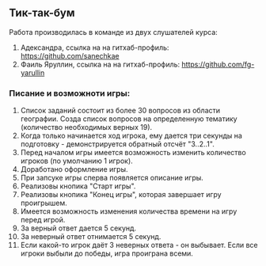 ## Тик-так-бум

Работа производилась в команде из двух слушателей курса:

1. Адександра, ссылка на на гитхаб-профиль: https://github.com/sanechkae
2. Фаиль Яруллин, ссылка на на гитхаб-профиль: https://github.com/fg-yarullin

### Писание и возможноти игры:
1. Список заданий состоит из более 30 вопросов из области географии. Созда список вопросов на определенную тематику (количество необходимых верных 19).
2. Когда только начинается ход игрока, ему дается три секунды на подготовку - демонстрируется обратный отсчёт "3..2..1".
3. Перед началом игры имеется возможность изменить количество игроков (по умолчанию 1 игрок).
4. Доработано оформление игры.
5. При запсуке игры сперва появляется описание игры.
6. Реализовы кнопика "Старт игры".
7. Реализовы кнопика "Конец игры", которая завершает игру проигрышем.
8. Имеется возможность изменения количества времени на игру перед игрой.
9. За верный ответ дается 5 секунд.
10. За неверный ответ отнимается 5 секунд.
11. Если какой-то игрок даёт 3 неверных ответа - он 
выбывает. Если все игроки выбыли до победы, игра проиграна всеми.